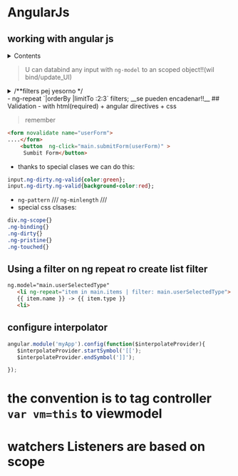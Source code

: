 # AngularJs
## working with angular js
<details>
    <summary>Contents</summary>
   
- work with user input
- perform basic client-side form validation
- use the CSS classes that are provided with AngularJS
- filter output based on content
- use the $interpolate service to change the default braces
- use the $scope.$watch functionality
- use the $q.all function to handle multiple promises
- use the angular.forEach function
- validate data types
</details>

> U can databind any input with `ng-model` to an scoped object!!(wil bind/update_UI)

<details>
  <summary>/**filters pej yesorno */</summary>

```javascript
angular.module('myApp').filter('yesorno', function(){
    return function(value){
        if(value=== true){
            return 'yes';
        }else if(value=== false){
            return 'no';
        }else{
            return 'uknown';
        }
    }
});
```
```html
<!--Custom filter-->
<div ng-controller="sintaxFatherController as father">
  <input type="checkbox"/>
  <p>{{father.algo.isActive | yesorno}} formateado con custom filter</p>
</div>
```
</details>
 - ng-repeat `|orderBy |limitTo :2:3` filters; __se pueden encadenar!!__
 ## Validation
 - with html(required) + angular directives + css
 
 > remember

 ```html
 <form novalidate name="userForm">
 ....</form>
     <button  ng-click="main.submitForm(userForm)" >
      Sumbit Form</button>
 ```
 - thanks to special clases we can do this:

 ```css
 input.ng-dirty.ng-valid{color:green};
 input.ng-dirty.ng-valid{background-color:red};
 ```
 - `ng-pattern` /// `ng-minlength` /// 
 - special css clsases: 
 ```css
 div.ng-scope{}
 .ng-binding{}
 .ng-dirty{}
 .ng-pristine{}
 .ng-touched{}
 ```
 ## Using a filter on ng repeat ro create list filter
 ```html
 ng.model="main.userSelectedType"
    <li ng-repeat="item in main.items | filter: main.userSelectedType">
    {{ item.name }} -> {{ item.type }} 
    <li>
 ```

 ## configure interpolator
 ```javascript
 angular.module('myApp').config(function($interpolateProvider){
    $interpolateProvider.startSymbol('[[');
    $interpolateProvider.endSymbol(']]');

});
 ```
# the convention is to tag controller `var vm=this` to viewmodel
# watchers Listeners are based on scope



